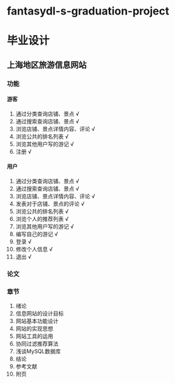 # fantasydl-s-graduation-project

# 毕业设计

## 上海地区旅游信息网站

### 功能

#### 游客
1. 通过分类查询店铺、景点 √
2. 通过搜索查询店铺、景点 √
3. 浏览店铺、景点详情内容、评论 √
4. 浏览公共的排名列表 √
5. 浏览其他用户写的游记 √
6. 注册 √

#### 用户
1. 通过分类查询店铺、景点 √
2. 通过搜索查询店铺、景点 √
3. 浏览店铺、景点详情内容、评论 √
4. 发表对于店铺、景点的评论 √
5. 浏览公共的排名列表 √
6. 浏览个人的推荐列表 √
7. 浏览其他用户写的游记 √
8. 编写自己的游记 √
9. 登录 √
10. 修改个人信息 √
11. 退出 √

### 论文

### 章节

1. 绪论
2. 信息网站的设计目标
3. 网站基本功能设计
4. 网站的实现思想
5. 网站工具的运用
6. 协同过滤推荐算法
7. 浅谈MySQL数据库
8. 结论
9. 参考文献
10. 附页